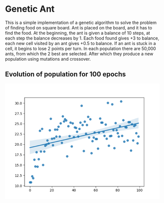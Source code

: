 # Genetic Ant

This is a simple implementation of a genetic algorithm to solve the problem of finding food on square board. Ant is placed on the board, and it has to find the food. At the beginning, the ant is given a balance of 10 steps, at each step the balance decreases by 1. Each food found gives +3 to balance, each new cell visited by an ant gives +0.5 to balance. If an ant is stuck in a cell, it begins to lose 2 points per turn. In each population there are 50,000 ants, from which the 2 best are selected. After which they produce a new population using mutations and crossover.
## Evolution of population for 100 epochs
![Evolution plot](final_plot.png)